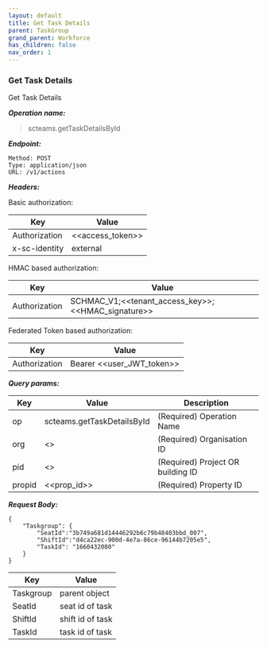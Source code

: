 ```yaml
---
layout: default
title: Get Task Details
parent: TaskGroup
grand_parent: Workforce
has_children: false
nav_order: 1
---
```



### Get Task Details

Get Task Details

***Operation name:***

> scteams.getTaskDetailsById

***Endpoint:***

```
Method: POST
Type: application/json
URL: /v1/actions
```

***Headers:***

Basic authorization:

|Key|Value|
|---|---|
|Authorization|<<access_token>>|
|x-sc-identity|external|

HMAC based authorization:

|Key|Value|
|---|---|
|Authorization|SCHMAC_V1;<<tenant_access_key>>;<<HMAC_signature>>|

Federated Token based authorization:

|Key|Value|
|---|---|
|Authorization|Bearer <<user_JWT_token>>|

***Query params:***

| Key | Value | Description |
| --- | ------|-------------|
| op | scteams.getTaskDetailsById | (Required) Operation Name |
| org | <<org>> | (Required) Organisation ID |
| pid | <<pid>> | (Required) Project OR building ID |
| propid | <<prop_id>> | (Required) Property ID |


***Request Body:***

```
{
    "Taskgroup": {
        "SeatId":"3b749a681d14446292b6c79b48403bbd_007",
        "ShiftId":"d4ca22ec-900d-4e7a-86ce-96144b7205e5",
        "TaskId": "1660432080"
    }
}
```

|Key|Value|
|---|---|
|Taskgroup|parent object|
|SeatId|seat id of task|
|ShiftId|shift id of task|
|TaskId|task id of task|